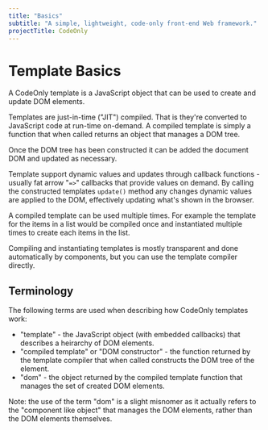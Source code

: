 ```yaml
---
title: "Basics"
subtitle: "A simple, lightweight, code-only front-end Web framework."
projectTitle: CodeOnly
---
```

# Template Basics

A CodeOnly template is a JavaScript object that can be used to create and update
DOM elements.

Templates are just-in-time ("JIT") compiled. That is they're converted to JavaScript 
code at run-time on-demand.  A compiled template is simply a function that when called 
returns an object that manages a DOM tree.

Once the DOM tree has been constructed it can be added the document DOM and updated 
as necessary.

Template support dynamic values and updates through callback functions - usually
fat arrow "`=>`" callbacks that provide values on demand.  By calling the 
constructed templates `update()` method any changes dynamic values are applied
to the DOM, effectively updating what's shown in the browser.

A compiled template can be used multiple times.  For example the template for the
items in a list would be compiled once and instantiated multiple times to create
each items in the list.

Compiling and instantiating templates is mostly transparent and done automatically
by components, but you can use the template compiler directly.



## Terminology

The following terms are used when describing how CodeOnly templates work:

* "template" - the JavaScript object (with embedded callbacks) that describes
  a heirarchy of DOM elements.
* "compiled template" or "DOM constructor" - the function returned by the template
  compiler that when called constructs the DOM tree of the element.
* "dom" - the object returned by the compiled template function
  that manages the set of created DOM elements.

Note: the use of the term "dom" is a slight misnomer as it actually refers to the
"component like object" that manages the DOM elements, rather than the DOM elements
themselves.

